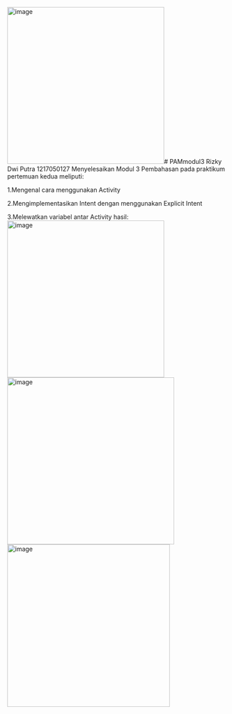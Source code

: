 <img width="360" alt="image" src="https://github.com/rzkdwiputra/PAMmodul3/assets/95334157/6fdd6851-da70-47c3-adee-e0b7233d528f"># PAMmodul3
Rizky Dwi Putra
1217050127
Menyelesaikan Modul 3 
Pembahasan pada praktikum pertemuan kedua meliputi:

1.Mengenal cara menggunakan Activity

2.Mengimplementasikan Intent dengan menggunakan Explicit Intent

3.Melewatkan variabel antar Activity
hasil:
<img width="360" alt="image" src="https://github.com/rzkdwiputra/PAMmodul3/assets/95334157/94d4fff6-464e-49d5-bf27-28f0967b8d3f">
<img width="383" alt="image" src="https://github.com/rzkdwiputra/PAMmodul3/assets/95334157/9f5b049a-3ef2-4f2e-b1a9-6c9cd819ec71">
<img width="373" alt="image" src="https://github.com/rzkdwiputra/PAMmodul3/assets/95334157/722702aa-5217-4e8d-995a-50936b63c98b">
